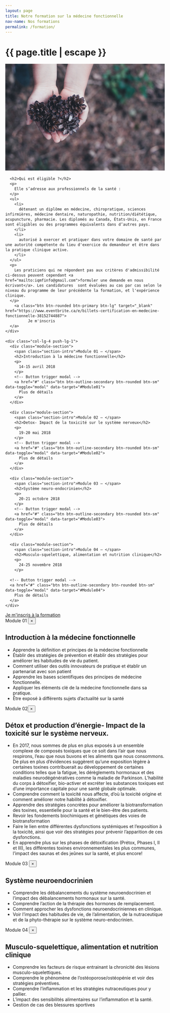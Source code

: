 ```yaml
---
layout: page
title: Notre formation sur la médecine fonctionnelle
nav-name: Nos formations
permalink: /formation/
---
```




<div class="page-section container">
  <div class=" row">
    <div class="col-lg-7" >
      <h1>{{ page.title | escape }}</h1>
</div>
</div>
<div class=" row">
  <div class="col-lg-7 mb-5" >
      <img class="img-fluid img-formation" src="/img/formation.jpg"/>

      <h2>Qui est éligible ?</h2>
      <p>
        Elle s’adresse aux professionnels de la santé :
      </p>
      <ul>
        <li>
          détenant un diplôme en médecine, chiropratique, sciences infirmières, médecine dentaire, naturopathie, nutrition/diététique, acupuncture, pharmacie. Les diplomés au Canada, États-Unis, en France sont éligibles ou des programmes équivalents dans d’autres pays.
        </li>
        <li>
          autorisé à exercer et pratiquer dans votre domaine de santé par une autorité compétente du lieu d'exercice du demandeur et être dans la pratique clinique active.
        </li>
      </ul>
      <p>
        Les praticiens qui ne répondent pas aux critères d'admissibilité ci-dessus peuvent cependant <a href="mailto:iqmfinfo@gmail.com">formuler une demande en nous écrivant</a>. Les candidatures  sont évaluées au cas par cas selon le niveau du programme de leur précédente la formation, et l'expérience clinique.
      </p>
        <a class="btn btn-rounded btn-primary btn-lg" target="_blank" href="https://www.eventbrite.ca/e/billets-certification-en-medecine-fonctionnelle-38152744887">
              Je m'inscris
      </a>
    </div>

    <div class="col-lg-4 push-lg-1">
      <div class="module-section">
        <span class="section-intro">Module 01 — </span>
        <h2>Introduction à la médecine fonctionnelle</h2>
        <p>
          14-15 avril 2018
        </p>
        <!-- Button trigger modal -->
        <a href="#" class="btn btn-outline-secondary btn-rounded btn-sm" data-toggle="modal" data-target="#Module01">
          Plus de détails
        </a>
      </div>

      <div class="module-section">
        <span class="section-intro">Module 02 — </span>
        <h2>Detox- Impact de la toxicité sur le système nerveux</h2>
        <p>
          19-20 mai 2018
        </p>
        <!-- Button trigger modal -->
        <a href="#" class="btn btn-outline-secondary btn-rounded btn-sm" data-toggle="modal" data-target="#Module02">
          Plus de détails
        </a>
      </div>

      <div class="module-section">
        <span class="section-intro">Module 03 — </span>
        <h2>Système neuro-endocrinien</h2>
        <p>
          20-21 octobre 2018
        </p>
        <!-- Button trigger modal -->
        <a href="#" class="btn btn-outline-secondary btn-rounded btn-sm" data-toggle="modal" data-target="#Module03">
          Plus de détails
        </a>
      </div>

      <div class="module-section">
        <span class="section-intro">Module 04 — </span>
        <h2>Musculo-squelettique, alimentation et nutrition clinique</h2>
        <p>
          24-25 novembre 2018
        </p>

      <!-- Button trigger modal -->
      <a href="#" class="btn btn-outline-secondary btn-rounded btn-sm" data-toggle="modal" data-target="#Module04">
        Plus de détails
      </a>
    </div>

  </div>
  </div>
  </div>

  <a class="inscription-bar" target="_blank" href="https://www.eventbrite.ca/e/billets-certification-en-medecine-fonctionnelle-38152744887">
          Je m'inscris à la formation
  </a>

  <!-- Modal Module 01-->
  <div class="modal fade" id="Module01" tabindex="-1" role="dialog" aria-labelledby="exampleModalLabel" aria-hidden="true">
    <div class="modal-dialog" role="document">
      <div class="modal-content">
        <div class="modal-header">
        <span class="section-intro">Module 01</span>
        <button type="button" class="close" data-dismiss="modal" aria-label="Close">
            <span aria-hidden="true">&times;</span>
          </button>
        </div>
        <div class="modal-body">
          <h2>
            Introduction à la médecine fonctionnelle
          </h2>
          <ul>
            <li>
              Apprendre la définition et principes de la médecine fonctionnelle
            </li>
            <li>
              Établir des stratégies de prévention et établir des stratégies pour améliorer les habitudes de vie du patient.
            </li>
            <li>
              Comment utiliser des outils innovateurs de pratique et établir un partenariat avec son patient
            </li>
            <li>
              Apprendre les bases scientifiques des principes de médecine fonctionnelle.
            </li>
            <li>
              Appliquer les éléments clé de la médecine fonctionnelle dans sa pratique.
            </li>
            <li>
              Être exposé à différents sujets d’actualité sur la santé
            </li>
          </ul>
        </div>
      </div>
    </div>
  </div>

  <!-- Modal Module 02-->
  <div class="modal fade" id="Module02" tabindex="-1" role="dialog" aria-labelledby="exampleModalLabel" aria-hidden="true">
    <div class="modal-dialog" role="document">
      <div class="modal-content">
        <div class="modal-header">
          <span class="section-intro">Module 02</span><button type="button" class="close" data-dismiss="modal" aria-label="Close">
            <span aria-hidden="true">&times;</span>
          </button>
        </div>
        <div class="modal-body">
          <h2>
            Détox et production d’énergie- Impact de la toxicité sur le système nerveux.
          </h2>
          <ul>
            <li>
              En 2017, nous sommes de plus en plus exposés à un ensemble complexe de composés toxiques que ce soit dans l’air que nous respirons, l’eau que nous buvons et les aliments que nous consommons. De plus en plus d’évidences suggèrent qu’une exposition légère à certaines toxines contribuerait au développement de certaines conditions telles que la fatigue, les dérèglements hormonaux et des maladies neurodégénératives comme la maladie de Parkinson. L’habilité du corps à détoxifier, bio-activer et excréter les substances toxiques est d’une importance capitale pour une santé globale optimale.
            </li>
            <li>
              Comprendre comment la toxicité nous affecte, d’où la toxicité origine et comment améliorer notre habilité à détoxifier.
            </li>
            <li>
              Apprendre des stratégies concrètes pour améliorer la biotransformation des toxines, essentielle pour la santé et le bien-être des patients.
            </li>
            <li>
              Revoir les fondements biochimiques et génétiques des voies de biotransformation
            </li>
            <li>
              Faire le lien entre différentes dysfonctions systémiques et l’exposition à la toxicité, ainsi que voir des stratégies pour prévenir l’apparition de ces dysfonctions.
            </li>
            <li>
              En apprendre plus sur les phases de détoxification (Prétox, Phases I, II et III), les différentes toxines environnementales les plus communes, l’impact des saunas et des jeûnes sur la santé, et plus encore!
            </li>
          </ul>
        </div>
      </div>
    </div>
  </div>

  <!-- Modal Module 03-->
  <div class="modal fade" id="Module03" tabindex="-1" role="dialog" aria-labelledby="exampleModalLabel" aria-hidden="true">
    <div class="modal-dialog" role="document">
      <div class="modal-content">
        <div class="modal-header">
        <span class="section-intro">Module 03</span>
        <button type="button" class="close" data-dismiss="modal" aria-label="Close">
            <span aria-hidden="true">&times;</span>
          </button>
        </div>
        <div class="modal-body">
          <h2>
            Système neuroendocrinien          
          </h2>
          <ul>
            <li>
              Comprendre les débalancements du système neuroendocrinien et l’impact des débalancements hormonaux sur la santé.
            </li>
            <li>
            Comprendre l’action de la thérapie des hormones de remplacement.
            </li>
            <li>
            Comment approcher les dysfonctions neuroendocriniennes en clinique.
            </li>
            <li>
              Voir l’impact des habitudes de vie, de l’alimentation, de la nutraceutique et de la phyto-thérapie sur le système neuro-endocrinien.
            </li>
          </ul>
        </div>
      </div>
    </div>
  </div>

  <!-- Modal Module 04-->
  <div class="modal fade" id="Module04" tabindex="-1" role="dialog" aria-labelledby="exampleModalLabel" aria-hidden="true">
    <div class="modal-dialog" role="document">
      <div class="modal-content">
        <div class="modal-header">
        <span class="section-intro">Module 04</span>
        <button type="button" class="close" data-dismiss="modal" aria-label="Close">
            <span aria-hidden="true">&times;</span>
          </button>
        </div>
        <div class="modal-body">
          <h2>
            Musculo-squelettique, alimentation et nutrition clinique
          </h2>
          <ul>
            <li>
              Comprendre les facteurs de risque entrainant la chronicité des lésions musculo-squelettiques.
            </li>
            <li>
            Comprendre le phénomène de l’ostéoporose/ostéopénie et voir des stratégies préventives.
            </li>
            <li>
            Comprendre l’inflammation et les stratégies nutraceutiques pour y pallier.
            </li>
            <li>
              L’impact des sensibilités alimentaires sur l’inflammation et la santé.
            </li>
            <li>
              Gestion de cas des blessures sportives
            </li>
          </ul>
        </div>
      </div>
    </div>
  </div>
